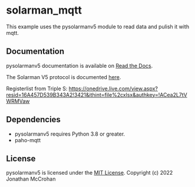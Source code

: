 # solarman_mqtt

This example uses the pysolarmanv5 module to read data and pulish it with mqtt.


## Documentation

pysolarmanv5 documentation is available on [Read the Docs](https://pysolarmanv5.readthedocs.io/).

The Solarman V5 protocol is documented [here](https://pysolarmanv5.readthedocs.io/en/latest/solarmanv5_protocol.html).

Registerlist from Triple S: https://onedrive.live.com/view.aspx?resid=16A457D539B343A2!3421&ithint=file%2cxlsx&authkey=!ACea2L7tVWRMVaw
 

## Dependencies

- pysolarmanv5 requires Python 3.8 or greater.
- paho-mqtt


## License

pysolarmanv5 is licensed under the [MIT License](https://github.com/jmccrohan/pysolarmanv5/blob/master/LICENSE). Copyright (c) 2022 Jonathan McCrohan
